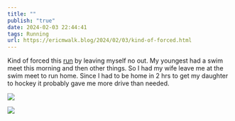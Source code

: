 ```yaml
---
title: ""
publish: "true"
date: 2024-02-03 22:44:41
tags: Running
url: https://ericmwalk.blog/2024/02/03/kind-of-forced.html
---
```


Kind of forced this [run](https://strava.com/activities/10689617224) by leaving myself no out. My youngest had a swim meet this morning and then other things. So I had my wife leave me at the swim meet to run home. Since I had to be home in 2 hrs to get my daughter to hockey it probably gave me more drive than needed.

![](https://ericmwalk.blog/uploads/2024/img-7743.jpeg)

![](https://ericmwalk.blog/uploads/2024/img-7742.jpeg)
